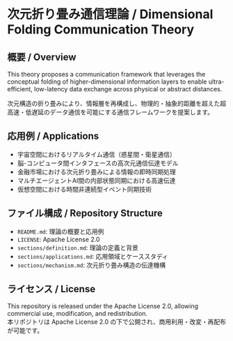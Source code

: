 # 次元折り畳み通信理論 / Dimensional Folding Communication Theory

## 概要 / Overview
This theory proposes a communication framework that leverages the conceptual folding of higher-dimensional information layers to enable ultra-efficient, low-latency data exchange across physical or abstract distances.

次元構造の折り畳みにより、情報層を再構成し、物理的・抽象的距離を超えた超高速・低遅延のデータ通信を可能にする通信フレームワークを提案します。

## 応用例 / Applications
- 宇宙空間におけるリアルタイム通信（惑星間・衛星通信）
- 脳-コンピュータ間インタフェースの高次元通信伝達モデル
- 金融市場における次元折り畳みによる情報の即時同期処理
- マルチエージェントAI間の内部状態同期における高速伝達
- 仮想空間における時間非連続型イベント同期技術

## ファイル構成 / Repository Structure
- `README.md`: 理論の概要と応用例
- `LICENSE`: Apache License 2.0
- `sections/definition.md`: 理論の定義と背景
- `sections/applications.md`: 応用領域とケーススタディ
- `sections/mechanism.md`: 次元折り畳み構造の伝達機構

## ライセンス / License
This repository is released under the Apache License 2.0, allowing commercial use, modification, and redistribution.  
本リポジトリは Apache License 2.0 の下で公開され、商用利用・改変・再配布が可能です。
